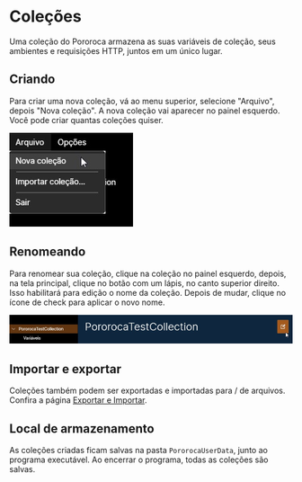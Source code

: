 # Coleções

Uma coleção do Pororoca armazena as suas variáveis de coleção, seus ambientes e requisições HTTP, juntos em um único lugar.

## Criando

Para criar uma nova coleção, vá ao menu superior, selecione "Arquivo", depois "Nova coleção". A nova coleção vai aparecer no painel esquerdo. Você pode criar quantas coleções quiser.

![NovaColeção](./imgs/new_collection.jpg)

## Renomeando

Para renomear sua coleção, clique na coleção no painel esquerdo, depois, na tela principal, clique no botão com um lápis, no canto superior direito. Isso habilitará para edição o nome da coleção. Depois de mudar, clique no ícone de check para aplicar o novo nome.

![RenomearColeção](./imgs/rename_collection.jpg)

## Importar e exportar

Coleções também podem ser exportadas e importadas para / de arquivos. Confira a página [Exportar e Importar](ExportarEImportar.md).

## Local de armazenamento

As coleções criadas ficam salvas na pasta `PororocaUserData`, junto ao programa executável. Ao encerrar o programa, todas as coleções são salvas.
